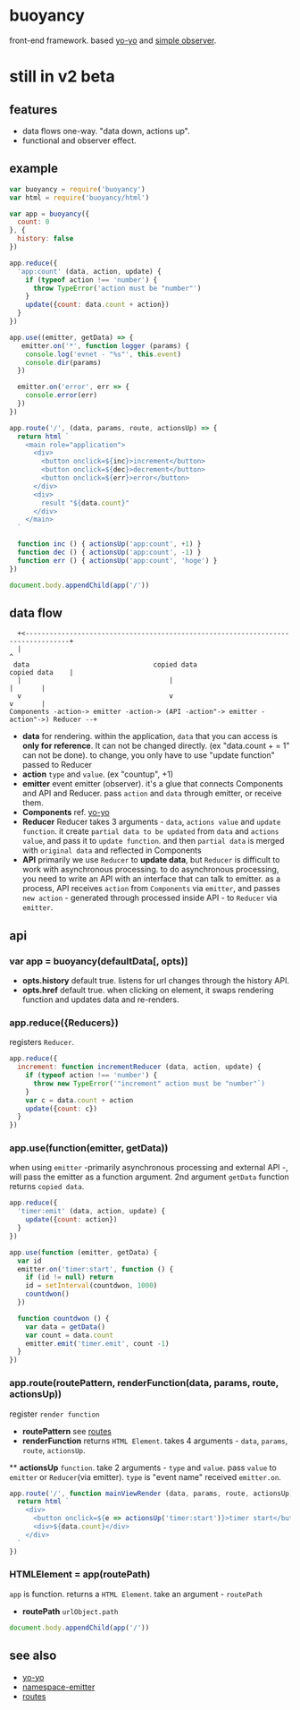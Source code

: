 # buoyancy

front-end framework. based [yo-yo](https://www.npmjs.com/package/yo-yo) and [simple observer](https://www.npmjs.com/package/namespace-emitter).

# still in **v2 beta**

## features

* data flows one-way. "data down, actions up".
* functional and observer effect.

## example

```js
var buoyancy = require('buoyancy')
var html = require('buoyancy/html')

var app = buoyancy({
  count: 0
}, {
  history: false
})

app.reduce({
  'app:count' (data, action, update) {
    if (typeof action !== 'number') {
      throw TypeError('action must be "number"')
    }
    update({count: data.count + action})
  }
})

app.use((emitter, getData) => {
   emitter.on('*', function logger (params) {
    console.log('evnet - "%s"', this.event)
    console.dir(params)
  })

  emitter.on('error', err => {
    console.error(err)
  })
})

app.route('/', (data, params, route, actionsUp) => {
  return html `
    <main role="application">
      <div>
        <button onclick=${inc}>increment</button>
        <button onclick=${dec}>decrement</button>
        <button onclick=${err}>error</button>
      </div>
      <div>
        result "${data.count}"
      </div>
    </main>
  `

  function inc () { actionsUp('app:count', +1) }
  function dec () { actionsUp('app:count', -1) }
  function err () { actionsUp('app:count', 'hoge') }
})

document.body.appendChild(app('/'))

```

## data flow

```
  +<---------------------------------------------------------------------------------+
  |                                                                                  ^
 data                               copied data                       copied data    |
  |                                     |                                    |       |
  v                                     v                                    v       |
Components -action-> emitter -action-> (API -action"-> emitter -action"->) Reducer --+
```

* __data__ for rendering. within the application, `data` that you can access is __only for reference__. It can not be changed directly. (ex "data.count + = 1" can not be done). to change, you only have to use "update function" passed to Reducer
* __action__ `type` and `value`. (ex "countup", +1)
* __emitter__ event emitter (observer). it's a glue that connects Components and API and Reducer. pass `action` and `data` through emitter, or receive them.
* __Components__ ref. [yo-yo](https://www.npmjs.com/package/yo-yo)
* __Reducer__ Reducer takes 3 arguments - `data`, `actions value` and `update function`. it create `partial data to be updated` from `data` and `actions value`, and pass it to `update function`. and then `partial data` is merged with `original data` and reflected in Components
* __API__ primarily we use `Reducer` to __update data__, but `Reducer` is difficult to work with asynchronous processing. to do asynchronous processing, you need to write an API with an interface that can talk to emitter. as a process, API receives `action` from `Components` via `emitter`, and passes `new action` - generated through processed inside API - to `Reducer` via `emitter`.

## api

### var app = buoyancy(defaultData[, opts)]

* __opts.history__ default true. listens for url changes through the history API.
* __opts.href__ default true. when clicking on <a> element, it swaps rendering function and updates data and re-renders.

### app.reduce({Reducers})

registers `Reducer`.

```js
app.reduce({
  increment: function incrementReducer (data, action, update) {
    if (typeof action !== 'number') {
      throw new TypeError('"increment" action must be "number"`)
    }
    var c = data.count + action
    update({count: c})
  }
})
```

### app.use(function(emitter, getData))

when using `emitter` -primarily asynchronous processing and external API -, will pass the emitter as a function argument. 2nd argument `getData` function returns `copied data`.

```js
app.reduce({
  'timer:emit' (data, action, update) {
    update({count: action})
  }
})

app.use(function (emitter, getData) {
  var id
  emitter.on('timer:start', function () {
    if (id != null) return
    id = setInterval(countdwon, 1000)
    countdwon()
  })

  function countdwon () {
    var data = getData()
    var count = data.count
    emitter.emit('timer.emit', count -1)
  }
})
```

### app.route(routePattern, renderFunction(data, params, route, actionsUp))

register `render function`

* __routePattern__ see [routes](https://www.npmjs.com/package/routes)
* __renderFunction__ returns `HTML Element`. takes 4 arguments - `data`, `params`, `route`, `actionsUp`.

** __actionsUp__ `function`. take 2 arguments - `type` and `value`. pass `value` to `emitter` or `Reducer`(via emitter). `type` is "event name" received `emitter.on`.

```js
app.route('/', function mainViewRender (data, params, route, actionsUp) {
  return html `
    <div>
      <button onclick=${e => actionsUp('timer:start')}>timer start</button>
      <div>${data.count}</div>
    </div>
  `
})
```

### HTMLElement = app(routePath)

`app` is function. returns a `HTML Element`. take an argument - `routePath`

* __routePath__ `urlObject.path`

```js
document.body.appendChild(app('/'))
```

## see also

* [yo-yo](https://www.npmjs.com/package/yo-yo)
* [namespace-emitter](https://www.npmjs.com/package/namespace-emitter)
* [routes](https://www.npmjs.com/package/routes)
